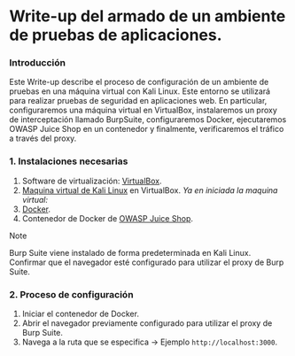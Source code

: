 # Write-up del armado de un ambiente de pruebas de aplicaciones. 

### Introducción
Este Write-up describe el proceso de configuración de un ambiente de pruebas en una máquina virtual con Kali Linux. Este entorno se utilizará para realizar pruebas de seguridad en aplicaciones web. En particular, configuraremos una máquina virtual en VirtualBox, instalaremos un proxy de interceptación llamado BurpSuite, configuraremos Docker, ejecutaremos OWASP Juice Shop en un contenedor y finalmente, verificaremos el tráfico a través del proxy.

### 1. Instalaciones necesarias
  1. Software de virtualización: [VirtualBox](https://www.virtualbox.org/wiki/Downloads).
  2. [Maquina virtual de Kali Linux](https://www.kali.org/get-kali/#kali-virtual-machines) en VirtualBox.
*Ya en iniciada la maquina virtual:*
  4. [Docker](https://docs.docker.com/desktop/install/linux-install/).
  5. Contenedor de Docker de [OWASP Juice Shop](https://hub.docker.com/r/bkimminich/juice-shop).

>[!NOTE]
   >
   >Burp Suite viene instalado de forma predeterminada en Kali Linux.
   >Confirmar que el navegador esté configurado para utilizar el proxy de Burp Suite.

### 2. Proceso de configuración
  1. Iniciar el contenedor de Docker.
  2. Abrir el navegador previamente configurado para utilizar el proxy de Burp Suite.
  3. Navega a la ruta que se especifica -> Ejemplo `http://localhost:3000`.
